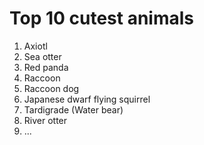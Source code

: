# Top 10 cutest animals

1. Axiotl 
1. Sea otter
1. Red panda
1. Raccoon 
1. Raccoon dog
1. Japanese dwarf flying squirrel
1. Tardigrade (Water bear)
1. River otter
1. ...

